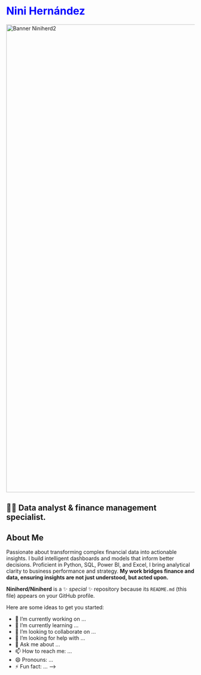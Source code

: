  <h1 style="color: blue;">Nini Hernández</h1>
<img width="2409" height="1251" alt="Banner  Niniherd2" src="https://github.com/user-attachments/assets/f6cb9e09-73e4-4f20-9c64-2fe681f19fc8" />




<h2>👨‍💻 Data analyst & finance management specialist.</h2>
<section class="about-me">
  <h2>About Me</h2>
  <p>
    <span class="highlight">Passionate about transforming complex financial data into actionable insights.</span>  
    I build intelligent dashboards and models that inform better decisions.  
    <span class="highlight">Proficient in Python, SQL, Power BI, and Excel,</span> I bring analytical clarity to business performance and strategy.  
    <strong>My work bridges finance and data, ensuring insights are not just understood, but acted upon.</strong>
  </p>
</section>


**Niniherd/Niniherd** is a ✨ _special_ ✨ repository because its `README.md` (this file) appears on your GitHub profile.

Here are some ideas to get you started:

- 🔭 I’m currently working on ...
- 🌱 I’m currently learning ...
- 👯 I’m looking to collaborate on ...
- 🤔 I’m looking for help with ...
- 💬 Ask me about ...
- 📫 How to reach me: ...
- 😄 Pronouns: ...
- ⚡ Fun fact: ...
-->
